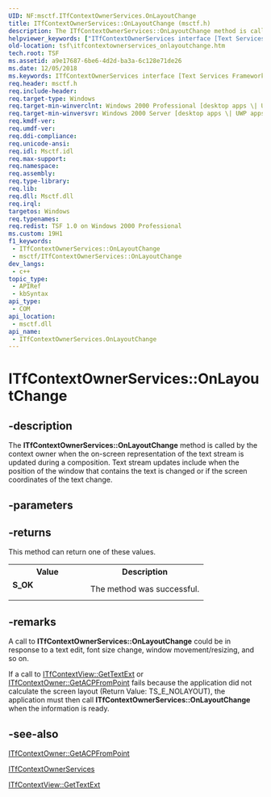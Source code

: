 ```yaml
---
UID: NF:msctf.ITfContextOwnerServices.OnLayoutChange
title: ITfContextOwnerServices::OnLayoutChange (msctf.h)
description: The ITfContextOwnerServices::OnLayoutChange method is called by the context owner when the on-screen representation of the text stream is updated during a composition.
helpviewer_keywords: ["ITfContextOwnerServices interface [Text Services Framework]","OnLayoutChange method","ITfContextOwnerServices.OnLayoutChange","ITfContextOwnerServices::OnLayoutChange","OnLayoutChange","OnLayoutChange method [Text Services Framework]","OnLayoutChange method [Text Services Framework]","ITfContextOwnerServices interface","_tsf_itfcontextownerservices_onlayoutchange_ref","msctf/ITfContextOwnerServices::OnLayoutChange","tsf.itfcontextownerservices_onlayoutchange"]
old-location: tsf\itfcontextownerservices_onlayoutchange.htm
tech.root: TSF
ms.assetid: a9e17687-6be6-4d2d-ba3a-6c128e71de26
ms.date: 12/05/2018
ms.keywords: ITfContextOwnerServices interface [Text Services Framework],OnLayoutChange method, ITfContextOwnerServices.OnLayoutChange, ITfContextOwnerServices::OnLayoutChange, OnLayoutChange, OnLayoutChange method [Text Services Framework], OnLayoutChange method [Text Services Framework],ITfContextOwnerServices interface, _tsf_itfcontextownerservices_onlayoutchange_ref, msctf/ITfContextOwnerServices::OnLayoutChange, tsf.itfcontextownerservices_onlayoutchange
req.header: msctf.h
req.include-header: 
req.target-type: Windows
req.target-min-winverclnt: Windows 2000 Professional [desktop apps \| UWP apps]
req.target-min-winversvr: Windows 2000 Server [desktop apps \| UWP apps]
req.kmdf-ver: 
req.umdf-ver: 
req.ddi-compliance: 
req.unicode-ansi: 
req.idl: Msctf.idl
req.max-support: 
req.namespace: 
req.assembly: 
req.type-library: 
req.lib: 
req.dll: Msctf.dll
req.irql: 
targetos: Windows
req.typenames: 
req.redist: TSF 1.0 on Windows 2000 Professional
ms.custom: 19H1
f1_keywords:
 - ITfContextOwnerServices::OnLayoutChange
 - msctf/ITfContextOwnerServices::OnLayoutChange
dev_langs:
 - c++
topic_type:
 - APIRef
 - kbSyntax
api_type:
 - COM
api_location:
 - msctf.dll
api_name:
 - ITfContextOwnerServices.OnLayoutChange
---
```


# ITfContextOwnerServices::OnLayoutChange


## -description

The <b>ITfContextOwnerServices::OnLayoutChange</b> method is called by the context owner when the on-screen representation of the text stream is updated during a composition. Text stream updates include when the position of the window that contains the text is changed or if the screen coordinates of the text change.

## -parameters

## -returns

This method can return one of these values.

<table>
<tr>
<th>Value</th>
<th>Description</th>
</tr>
<tr>
<td width="40%">
<dl>
<dt><b>S_OK</b></dt>
</dl>
</td>
<td width="60%">
The method was successful.

</td>
</tr>
</table>

## -remarks

A call to <b>ITfContextOwnerServices::OnLayoutChange</b> could be in response to a text edit, font size change, window movement/resizing, and so on.

If a call to <a href="https://docs.microsoft.com/windows/desktop/api/textstor/nf-textstor-itextstoreacp-gettextext">ITfContextView::GetTextExt</a> or <a href="https://docs.microsoft.com/windows/desktop/api/textstor/nf-textstor-itextstoreacp-getacpfrompoint">ITfContextOwner::GetACPFromPoint</a> fails because the application did not calculate the screen layout (Return Value: TS_E_NOLAYOUT), the application must then call <b>ITfContextOwnerServices::OnLayoutChange</b> when the information is ready.

## -see-also

<a href="https://docs.microsoft.com/windows/desktop/api/textstor/nf-textstor-itextstoreacp-getacpfrompoint">ITfContextOwner::GetACPFromPoint
      </a>



<a href="https://docs.microsoft.com/windows/desktop/api/msctf/nn-msctf-itfcontextownerservices">ITfContextOwnerServices</a>



<a href="https://docs.microsoft.com/windows/desktop/api/textstor/nf-textstor-itextstoreacp-gettextext">ITfContextView::GetTextExt
      </a>

